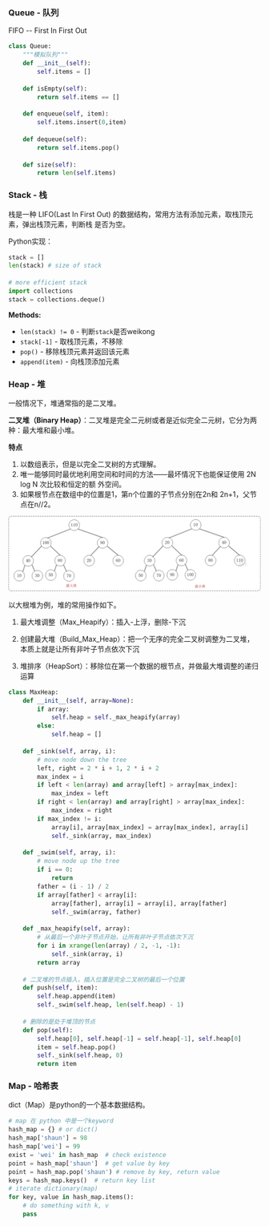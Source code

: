 ### Queue - 队列

FIFO -- First In First Out

```python
class Queue:
    """模拟队列"""
    def __init__(self):
        self.items = []
 
    def isEmpty(self):
        return self.items == []
 
    def enqueue(self, item):
        self.items.insert(0,item)
 
    def dequeue(self):
        return self.items.pop()
 
    def size(self):
        return len(self.items)
```



### Stack - 栈

栈是⼀种 LIFO(Last In First Out) 的数据结构，常⽤⽅法有添加元素，取栈顶元素，弹出栈顶元素，判断栈
是否为空。

Python实现：

```python
stack = []
len(stack) # size of stack

# more efficient stack
import collections
stack = collections.deque()
```

**Methods:**

- `len(stack) != 0` - 判断`stack`是否weikong
- `stack[-1]` - 取栈顶元素，不移除
- `pop()` - 移除栈顶元素并返回该元素
- `append(item)` - 向栈顶添加元素

### Heap - 堆

⼀般情况下，堆通常指的是⼆叉堆。

**二叉堆（Binary Heap）**：二叉堆是完全二元树或者是近似完全二元树，它分为两种：最大堆和最小堆。

**特点**

1. 以数组表⽰，但是以完全⼆叉树的⽅式理解。
2. 唯⼀能够同时最优地利⽤空间和时间的⽅法——最坏情况下也能保证使⽤ 2N log N 次⽐较和恒定的额
   外空间。
3. 如果根节点在数组中的位置是1，第n个位置的子节点分别在2n和 2n+1，父节点在n//2。



![](pic/binary_heap.jpg)

以⼤根堆为例，堆的常⽤操作如下。

1. 最⼤堆调整（Max_Heapify）：插入-上浮，删除-下沉

2. 创建最⼤堆（Build_Max_Heap）：把一个无序的完全二叉树调整为二叉堆，本质上就是让所有非叶子节点依次下沉

3. 堆排序（HeapSort）：移除位在第⼀个数据的根节点，并做最⼤堆调整的递归运算

   

```python
class MaxHeap:
	def __init__(self, array=None):
        if array:
        	self.heap = self._max_heapify(array)
        else:
        	self.heap = []
            
    def _sink(self, array, i):
        # move node down the tree
        left, right = 2 * i + 1, 2 * i + 2
        max_index = i
        if left < len(array) and array[left] > array[max_index]:
            max_index = left
        if right < len(array) and array[right] > array[max_index]:
            max_index = right
        if max_index != i:
            array[i], array[max_index] = array[max_index], array[i]
            self._sink(array, max_index)

    def _swim(self, array, i):
        # move node up the tree
        if i == 0:
            return
        father = (i - 1) / 2
        if array[father] < array[i]:
            array[father], array[i] = array[i], array[father]
            self._swim(array, father)

    def _max_heapify(self, array):
        # 从最后一个非叶子节点开始，让所有非叶子节点依次下沉
        for i in xrange(len(array) / 2, -1, -1):
            self._sink(array, i)
        return array
		
    # 二叉堆的节点插入，插入位置是完全二叉树的最后一个位置
    def push(self, item):
        self.heap.append(item)
        self._swim(self.heap, len(self.heap) - 1)
		
    # 删除的是处于堆顶的节点
    def pop(self):
        self.heap[0], self.heap[-1] = self.heap[-1], self.heap[0]
        item = self.heap.pop()
        self._sink(self.heap, 0)
        return item

```



### Map - 哈希表

dict（Map）是python的一个基本数据结构。

```python
# map 在 python 中是一个keyword
hash_map = {} # or dict()
hash_map['shaun'] = 98
hash_map['wei'] = 99
exist = 'wei' in hash_map  # check existence
point = hash_map['shaun']  # get value by key
point = hash_map.pop('shaun') # remove by key, return value
keys = hash_map.keys()  # return key list
# iterate dictionary(map)
for key, value in hash_map.items():
    # do something with k, v
    pass
```


